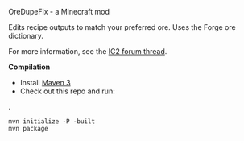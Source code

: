 OreDupeFix - a Minecraft mod

Edits recipe outputs to match your preferred ore. Uses the Forge ore dictionary.

For more information, see the [IC2 forum thread](http://forum.industrial-craft.net/index.php?page=Thread&postID=98360).

**Compilation**

* Install [Maven 3](http://maven.apache.org/)
* Check out this repo and run:

.
 
    mvn initialize -P -built
    mvn package
